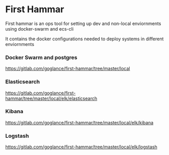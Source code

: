 # First Hammar

First hammar is an ops tool for  setting up dev and non-local enviornments 
using docker-swarm and ecs-cli

It contains the docker configurations needed to deploy systems in different enviornments

### Docker Swarm and postgres
https://gitlab.com/goglance/first-hammar/tree/master/local


### Elasticsearch
https://gitlab.com/goglance/first-hammar/tree/master/local/elk/elasticsearch

### Kibana

https://gitlab.com/goglance/first-hammar/tree/master/local/elk/kibana

### Logstash

https://gitlab.com/goglance/first-hammar/tree/master/local/elk/logstash